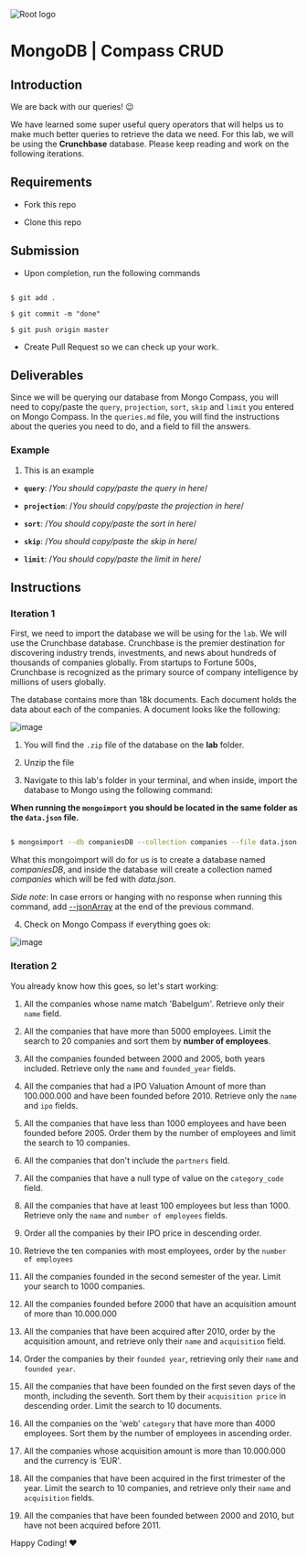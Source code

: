 ![Root logo](https://imgur.com/Hq8xgzy.png)

# MongoDB | Compass CRUD

  

## Introduction

  

We are back with our queries! :wink:

  

We have learned some super useful query operators that will helps us to make much better queries to retrieve the data we need. For this lab, we will be using the **Crunchbase** database. Please keep reading and work on the following iterations.

  

## Requirements

  

- Fork this repo

- Clone this repo

  

## Submission

  

- Upon completion, run the following commands

  

```

$ git add .

$ git commit -m "done"

$ git push origin master

```

  

- Create Pull Request so we can check up your work.

  

## Deliverables

  

Since we will be querying our database from Mongo Compass, you will need to copy/paste the `query`, `projection`, `sort`, `skip` and `limit` you entered on Mongo Compass. In the `queries.md` file, you will find the instructions about the queries you need to do, and a field to fill the answers.

  

### Example

  

1. This is an example

  

-  **`query`**: /_You should copy/paste the query in here_/

-  **`projection`**: /_You should copy/paste the projection in here_/

-  **`sort`**: /_You should copy/paste the sort in here_/

-  **`skip`**: /_You should copy/paste the skip in here_/

-  **`limit`**: /_You should copy/paste the limit in here_/

  

## Instructions

  

### Iteration 1

  

First, we need to import the database we will be using for the `lab`. We will use the Crunchbase database. Crunchbase is the premier destination for discovering industry trends, investments, and news about hundreds of thousands of companies globally. From startups to Fortune 500s, Crunchbase is recognized as the primary source of company intelligence by millions of users globally.

  

The database contains more than 18k documents. Each document holds the data about each of the companies. A document looks like the following:

  

![image](https://user-images.githubusercontent.com/23629340/36494916-d6db1770-1733-11e8-903e-5119b3c1b688.png)

  

1. You will find the `.zip` file of the database on the **lab** folder.

2. Unzip the file

3. Navigate to this lab's folder in your terminal, and when inside, import the database to Mongo using the following command:

  

**When running the `mongoimport` you should be located in the same folder as the `data.json` file.**

  

```bash

$ mongoimport --db companiesDB --collection companies --file data.json

```

  

What this mongoimport will do for us is to create a database named _companiesDB_, and inside the database will create a collection named _companies_ which will be fed with _data.json_.

  

_Side note_: In case errors or hanging with no response when running this command, add [--jsonArray](https://docs.mongodb.com/manual/reference/program/mongoimport/#cmdoption-mongoimport-jsonarray) at the end of the previous command.

  

4. Check on Mongo Compass if everything goes ok:

  

![image](https://user-images.githubusercontent.com/23629340/36534191-1f1bc5ec-17c6-11e8-9463-4945679b98c0.png)

  

### Iteration 2

  

You already know how this goes, so let's start working:

  

1. All the companies whose name match 'Babelgum'. Retrieve only their `name` field.

2. All the companies that have more than 5000 employees. Limit the search to 20 companies and sort them by **number of employees**.

3. All the companies founded between 2000 and 2005, both years included. Retrieve only the `name` and `founded_year` fields.

4. All the companies that had a IPO Valuation Amount of more than 100.000.000 and have been founded before 2010. Retrieve only the `name` and `ipo` fields.

5. All the companies that have less than 1000 employees and have been founded before 2005. Order them by the number of employees and limit the search to 10 companies.

6. All the companies that don't include the `partners` field.

7. All the companies that have a null type of value on the `category_code` field.

8. All the companies that have at least 100 employees but less than 1000. Retrieve only the `name` and `number of employees` fields.

9. Order all the companies by their IPO price in descending order.

10. Retrieve the ten companies with most employees, order by the `number of employees`

11. All the companies founded in the second semester of the year. Limit your search to 1000 companies.

12. All the companies founded before 2000 that have an acquisition amount of more than 10.000.000

13. All the companies that have been acquired after 2010, order by the acquisition amount, and retrieve only their `name` and `acquisition` field.

14. Order the companies by their `founded year`, retrieving only their `name` and `founded year`.

15. All the companies that have been founded on the first seven days of the month, including the seventh. Sort them by their `acquisition price` in descending order. Limit the search to 10 documents.

16. All the companies on the 'web' `category` that have more than 4000 employees. Sort them by the number of employees in ascending order.

17. All the companies whose acquisition amount is more than 10.000.000 and the currency is 'EUR'.

18. All the companies that have been acquired in the first trimester of the year. Limit the search to 10 companies, and retrieve only their `name` and `acquisition` fields.

19. All the companies that have been founded between 2000 and 2010, but have not been acquired before 2011.

  

Happy Coding! :heart:
